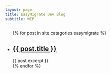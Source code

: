 ```yaml
---
layout: page
title: EasyMigrate Dev Blog
subtitle: WIP
---
```


<ul>
  {% for post in site.catagories.easymigrate %}
    <li>
        <h2>
        <a href="{{ post.url }}">{{ post.title }}</a>
        </h2>
        {{ post.excerpt }}
    </li>
  {% endfor %}
</ul>
